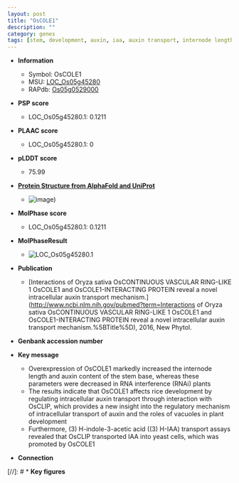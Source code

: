 ```yaml
---
layout: post
title: "OsCOLE1"
description: ""
category: genes
tags: [stem, development, auxin, iaa, auxin transport, internode length, IAA, plant development]
---
```


* **Information**  
    + Symbol: OsCOLE1  
    + MSU: [LOC_Os05g45280](http://rice.plantbiology.msu.edu/cgi-bin/ORF_infopage.cgi?orf=LOC_Os05g45280)  
    + RAPdb: [Os05g0529000](http://rapdb.dna.affrc.go.jp/viewer/gbrowse_details/irgsp1?name=Os05g0529000)  

* **PSP score**  
    + LOC_Os05g45280.1: 0.1211 

* **PLAAC score**  
    + LOC_Os05g45280.1: 0 

* **pLDDT score**
    + 75.99

* **[Protein Structure from AlphaFold and UniProt](https://www.uniprot.org/uniprotkb/Q65XC4/entry#structure)**
    + ![image](https://ricepsp.github.io/images/Q6/AF-Q65XC4-F1.png))

* **MolPhase score**
    + LOC_Os05g45280.1: 0.1211

* **MolPhaseResult**
    + ![LOC_Os05g45280.1](https://ricepsp.github.io/pictures/LOC_Os05g/LOC_Os05g45280.1.png)

* **Publication**  
    + [Interactions of Oryza sativa OsCONTINUOUS VASCULAR RING-LIKE 1 OsCOLE1 and OsCOLE1-INTERACTING PROTEIN reveal a novel intracellular auxin transport mechanism.](http://www.ncbi.nlm.nih.gov/pubmed?term=Interactions of Oryza sativa OsCONTINUOUS VASCULAR RING-LIKE 1 OsCOLE1 and OsCOLE1-INTERACTING PROTEIN reveal a novel intracellular auxin transport mechanism.%5BTitle%5D), 2016, New Phytol.

* **Genbank accession number**  

* **Key message**  
    + Overexpression of OsCOLE1 markedly increased the internode length and auxin content of the stem base, whereas these parameters were decreased in RNA interference (RNAi) plants
    + The results indicate that OsCOLE1 affects rice development by regulating intracellular auxin transport through interaction with OsCLIP, which provides a new insight into the regulatory mechanism of intracellular transport of auxin and the roles of vacuoles in plant development
    + Furthermore, (3) H-indole-3-acetic acid ((3) H-IAA) transport assays revealed that OsCLIP transported IAA into yeast cells, which was promoted by OsCOLE1

* **Connection**  

[//]: # * **Key figures**  


